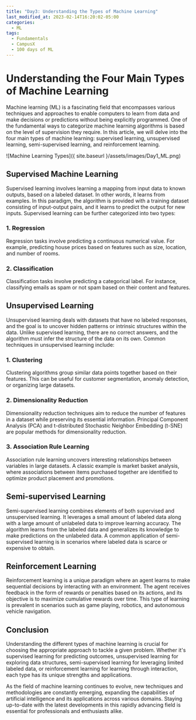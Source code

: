 ```yaml
---
title: "Day3: Understanding the Types of Machine Learning"
last_modified_at: 2023-02-14T16:20:02-05:00
categories:
  - ML 
tags:
  - Fundamentals
  - CampusX
  - 100 days of ML
---
```


# Understanding the Four Main Types of Machine Learning

Machine learning (ML) is a fascinating field that encompasses various techniques and approaches to enable computers to learn from data and make decisions or predictions without being explicitly programmed. One of the fundamental ways to categorize machine learning algorithms is based on the level of supervision they require. In this article, we will delve into the four main types of machine learning: supervised learning, unsupervised learning, semi-supervised learning, and reinforcement learning.

![Machine Learning Types]({ site.baseurl }/assets/images/Day1_ML.png)

## Supervised Machine Learning

Supervised learning involves learning a mapping from input data to known outputs, based on a labeled dataset. In other words, it learns from examples. In this paradigm, the algorithm is provided with a training dataset consisting of input-output pairs, and it learns to predict the output for new inputs. Supervised learning can be further categorized into two types:

### 1. Regression

Regression tasks involve predicting a continuous numerical value. For example, predicting house prices based on features such as size, location, and number of rooms.

### 2. Classification

Classification tasks involve predicting a categorical label. For instance, classifying emails as spam or not spam based on their content and features.

## Unsupervised Learning

Unsupervised learning deals with datasets that have no labeled responses, and the goal is to uncover hidden patterns or intrinsic structures within the data. Unlike supervised learning, there are no correct answers, and the algorithm must infer the structure of the data on its own. Common techniques in unsupervised learning include:

### 1. Clustering

Clustering algorithms group similar data points together based on their features. This can be useful for customer segmentation, anomaly detection, or organizing large datasets.

### 2. Dimensionality Reduction

Dimensionality reduction techniques aim to reduce the number of features in a dataset while preserving its essential information. Principal Component Analysis (PCA) and t-distributed Stochastic Neighbor Embedding (t-SNE) are popular methods for dimensionality reduction.

### 3. Association Rule Learning

Association rule learning uncovers interesting relationships between variables in large datasets. A classic example is market basket analysis, where associations between items purchased together are identified to optimize product placement and promotions.

## Semi-supervised Learning

Semi-supervised learning combines elements of both supervised and unsupervised learning. It leverages a small amount of labeled data along with a large amount of unlabeled data to improve learning accuracy. The algorithm learns from the labeled data and generalizes its knowledge to make predictions on the unlabeled data. A common application of semi-supervised learning is in scenarios where labeled data is scarce or expensive to obtain.

## Reinforcement Learning

Reinforcement learning is a unique paradigm where an agent learns to make sequential decisions by interacting with an environment. The agent receives feedback in the form of rewards or penalties based on its actions, and its objective is to maximize cumulative rewards over time. This type of learning is prevalent in scenarios such as game playing, robotics, and autonomous vehicle navigation.

## Conclusion

Understanding the different types of machine learning is crucial for choosing the appropriate approach to tackle a given problem. Whether it's supervised learning for predicting outcomes, unsupervised learning for exploring data structures, semi-supervised learning for leveraging limited labeled data, or reinforcement learning for learning through interaction, each type has its unique strengths and applications.

As the field of machine learning continues to evolve, new techniques and methodologies are constantly emerging, expanding the capabilities of artificial intelligence and its applications across various domains. Staying up-to-date with the latest developments in this rapidly advancing field is essential for professionals and enthusiasts alike.